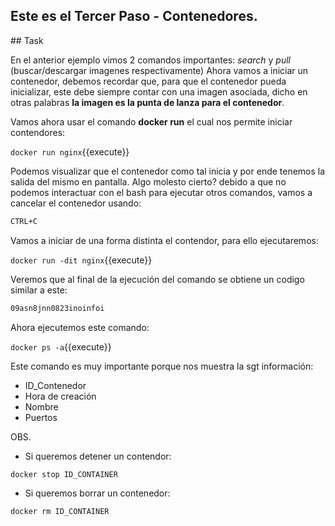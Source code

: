 Este es el Tercer Paso - Contenedores.
-------
## Task

En el anterior ejemplo vimos 2 comandos importantes: *search* y *pull* (buscar/descargar imagenes respectivamente)
Ahora vamos a iniciar un contenedor, debemos recordar que, para que el contenedor pueda inicializar, este debe
siempre contar con una imagen asociada, dicho en otras palabras **la imagen es la punta de lanza para el contenedor**.

Vamos ahora usar el comando **docker run** el cual nos permite iniciar contendores:

`docker run nginx`{{execute}}

Podemos visualizar que el contenedor como tal inicia y por ende tenemos la salida del mismo en pantalla. Algo molesto cierto?
debido a que no podemos interactuar con el bash para ejecutar otros comandos, vamos a cancelar el contenedor usando:
```markdown
CTRL+C
```
Vamos a iniciar de una forma distinta el contendor, para ello ejecutaremos:

`docker run -dit nginx`{{execute}}

Veremos que al final de la ejecución del comando se obtiene un codigo similar a este: 
```markdown
09asn8jnn0823inoinfoi
```

Ahora ejecutemos este comando: 

`docker ps -a`{{execute}}

Este comando es muy importante porque nos muestra la sgt información:

* ID_Contenedor
* Hora de creación
* Nombre 
* Puertos 

OBS.
* Si queremos detener un contendor: 
```markdown
docker stop ID_CONTAINER
```

* Si queremos borrar un contenedor:
```markdowon
docker rm ID_CONTAINER
```
